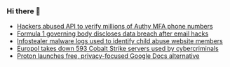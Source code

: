 ### Hi there 👋

<!--START_SECTION:feed-->
* [Hackers abused API to verify millions of Authy MFA phone numbers](https://www.bleepingcomputer.com/news/security/hackers-abused-api-to-verify-millions-of-authy-mfa-phone-numbers/)
* [Formula 1 governing body discloses data breach after email hacks](https://www.bleepingcomputer.com/news/security/formula-1-governing-body-discloses-data-breach-after-email-hacks/)
* [Infostealer malware logs used to identify child abuse website members](https://www.bleepingcomputer.com/news/security/infostealer-malware-logs-used-to-identify-child-abuse-website-members/)
* [Europol takes down 593 Cobalt Strike servers used by cybercriminals](https://www.bleepingcomputer.com/news/security/europol-takes-down-593-cobalt-strike-servers-used-by-cybercriminals/)
* [Proton launches free, privacy-focused Google Docs alternative](https://www.bleepingcomputer.com/news/software/proton-launches-free-privacy-focused-google-docs-alternative/)
<!--END_SECTION:feed-->

<!--
**frankenk/frankenk** is a ✨ _special_ ✨ repository because its `README.md` (this file) appears on your GitHub profile.

Here are some ideas to get you started:

- 🔭 I’m currently working on ...
- 🌱 I’m currently learning ...
- 👯 I’m looking to collaborate on ...
- 🤔 I’m looking for help with ...
- 💬 Ask me about ...
- 📫 How to reach me: ...
- 😄 Pronouns: ...
- ⚡ Fun fact: ...
-->



